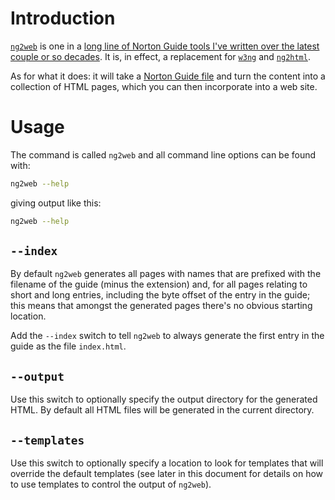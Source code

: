 # Introduction

[`ng2web`](https://github.com/davep/ng2web) is one in a [long line of Norton
Guide tools I've written over the latest couple or so
decades](https://www.davep.org/norton-guides/). It is, in effect, a
replacement for [`w3ng`](https://github.com/davep/w3ng) and
[`ng2html`](https://github.com/davep/ng2html).

As for what it does: it will take a [Norton Guide
file](https://en.wikipedia.org/wiki/Norton_Guides) and turn the content into
a collection of HTML pages, which you can then incorporate into a web site.

# Usage

The command is called `ng2web` and all command line options can be found
with:

```sh
ng2web --help
```

giving output like this:

```bash exec="on" result="text"
ng2web --help
```

## `--index`

By default `ng2web` generates all pages with names that are prefixed with
the filename of the guide (minus the extension) and, for all pages relating
to short and long entries, including the byte offset of the entry in the
guide; this means that amongst the generated pages there's no obvious
starting location.

Add the `--index` switch to tell `ng2web` to always generate the first entry
in the guide as the file `index.html`.

## `--output`

Use this switch to optionally specify the output directory for the generated
HTML. By default all HTML files will be generated in the current directory.

## `--templates`

Use this switch to optionally specify a location to look for templates that
will override the default templates (see later in this document for details
on how to use templates to control the output of `ng2web`).

[//]: # (index.md ends here)

